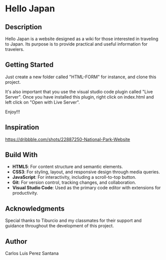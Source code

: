 # Hello Japan

## Description

Hello Japan is a website designed as a wiki for those interested in traveling to Japan. Its purpose is to provide practical and useful information for travelers.

## Getting Started

Just create a new folder called "HTML-FORM" for instance, and clone this project.

It's also important that you use the visual studio code plugin called "Live Server". Once you have installed this plugin, right click on index.html and left click on "Open with Live Server".

Enjoy!!!

## Inspiration

https://dribbble.com/shots/22887250-National-Park-Website

## Build With

- **HTML5**: For content structure and semantic elements.
- **CSS3**: For styling, layout, and responsive design through media queries.
- **JavaScript**: For interactivity, including a scroll-to-top button.
- **Git**: For version control, tracking changes, and collaboration.
- **Visual Studio Code**: Used as the primary code editor with extensions for productivity.

## Acknowledgments

Special thanks to Tiburcio and my classmates for their support and guidance throughout the development of this project.

## Author

Carlos Luis Perez Santana